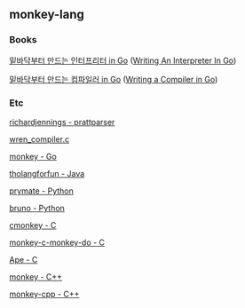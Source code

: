 ## monkey-lang

### Books

<a href="https://www.yes24.com/Product/Goods/103157156">밑바닥부터 만드는 인터프리터 in Go</a> (<a href="https://interpreterbook.com/">Writing An Interpreter In Go</a>)

<a href="https://www.yes24.com/Product/Goods/103099817">밑바닥부터 만드는 컴파일러 in Go</a> (<a href="https://compilerbook.com/">Writing a Compiler in Go</a>)

### Etc

<a href="https://github.com/richardjennings/prattparser">richardjennings - prattparser</a>

<a href="https://github.com/wren-lang/wren/blob/main/src/vm/wren_compiler.c">wren_compiler.c</a>

<a href="https://github.com/skx/monkey">monkey - Go</a>

<a href="https://github.com/thoqbk/tholangforfun">tholangforfun - Java</a>

<a href="https://github.com/NightShade256/prymate">prymate - Python</a>

<a href="https://github.com/MarioAriasC/bruno">bruno - Python</a>

<a href="https://github.com/abhinav-upadhyay/cmonkey">cmonkey - C</a>

<a href="https://github.com/dannyvankooten/monkey-c-monkey-do/">monkey-c-monkey-do - C</a>

<a href="https://github.com/kgabis/ape">Ape - C</a>

<a href="https://github.com/zhuzilin/monkey">monkey - C++</a>

<a href="https://github.com/yhirose/monkey-cpp">monkey-cpp - C++</a>
